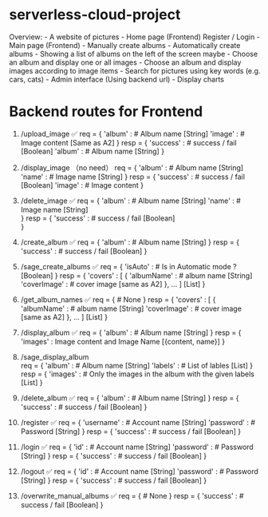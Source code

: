 # serverless-cloud-project
Overview:
    - A website of pictures
    - Home page (Frontend)
        Register / Login
    - Main page (Frontend)
        - Manually create albums
        - Automatically create albums
        - Showing a list of albums on the left of the screen maybe
        - Choose an album and display one or all images
        - Choose an album and display images according to image items
        - Search for pictures using key words (e.g. cars, cats)
    - Admin interface (Using backend url)
        - Display charts

# Backend routes for Frontend
1.  /upload_image ✅
    req = {
        'album' : # Album name [String]
        'image' : # Image content [Same as A2]
    }
    resp = {
        'success' : # success / fail [Boolean] 
        'album'   : # Album name [String]
    }

2.  /display_image （no need）
    req = {
        'album' : # Album name [String]
        'name'  : # Image name [String]
    }
    resp = {
        'success' : # success / fail [Boolean] 
        'image'   : # Image content 
    }

3.  /delete_image  ✅
    req = {
        'album' : # Album name [String]
        'name'  : # Image name [String]        
    }
    resp = {
        'success' : # success / fail [Boolean]       
    }

4.  /create_album  ✅
    req = {
        'album' : # Album name [String]
    }
    resp = {
        'success' : # success / fail [Boolean]
    }

5.  /sage_create_albums  ✅
    req = {
        'isAuto' : # Is in Automatic mode ? [Boolean]
    }
    resp = {
        'covers' : [
            {
                'albumName' : # album name  [String]
                'coverImage' : # cover image [same as A2]
            },
            ...
        ] [List]
    }

6.  /get_album_names  ✅
    req = {
        # None
    }
    resp = {
        'covers' : [
            {
                'albumName' : # album name  [String]
                'coverImage' : # cover image [same as A2]
            },
            ...
        ] [List]
    }

7.  /display_album  ✅
    req = {
        'album' : # Album name [String]
    }
    resp = {
        'images' : Image content and Image Name [{content, name}]
    }

8.  /sage_display_album  
    req = {
        'album'  : # Album name [String]
        'labels' : # List of lables [List] 
    }
    resp = {
        'images' : # Only the images in the album with the given labels [List]
    }
 
9. /delete_album  ✅
    req = {
        'album'  : # Album name [String]
    }
    resp = {
        'success' : # success / fail [Boolean]
    }
 
10. /register  ✅
    req = {
        'username' : # Account name [String]
        'password' : # Password     [String]
    }
    resp = {
        'success' : # success / fail [Boolean]
    }

11. /login  ✅
    req = {
        'id'       : # Account name [String]
        'password' : # Password     [String]
    }
    resp = {
        'success' : # success / fail [Boolean]
    }

12. /logout  ✅
    req = {
        'id'       : # Account name [String]
        'password' : # Password     [String]
    }
    resp = {
        'success' : # success / fail [Boolean]
    }

13. /overwrite_manual_albums ✅
    req = {
        # None
    }
    resp = {
        'success' : # success / fail [Boolean] 
    }
